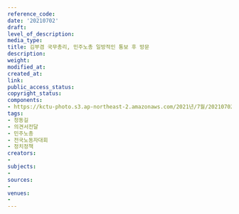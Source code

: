 ```yaml
---
reference_code: 
date: '20210702'
draft: 
level_of_description: 
media_type: 
title: 김부겸 국무총리, 민주노총 일방적인 통보 후 방문
description: 
weight: 
modified_at: 
created_at: 
link: 
public_access_status: 
copyright_status: 
components:
- https://kctu-photo.s3.ap-northeast-2.amazonaws.com/2021년/7월/20210702-김부겸+국무총리,+민주노총+일방적인+통보+후+방문_정동길_의견서전달_민주노총_전국노동자대회_정치정책/_1D20299.jpg
tags:
- 정동길
- 의견서전달
- 민주노총
- 전국노동자대회
- 정치정책
creators:
- 
subjects:
- 
sources:
- 
venues:
- 
---
```

